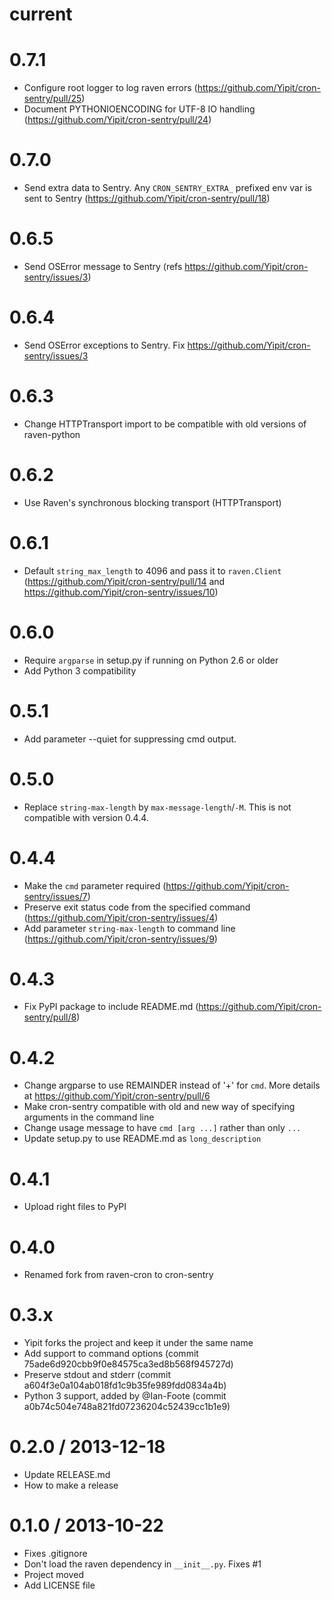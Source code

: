 current
=======

0.7.1
=====

* Configure root logger to log raven errors (https://github.com/Yipit/cron-sentry/pull/25)
* Document PYTHONIOENCODING for UTF-8 IO handling (https://github.com/Yipit/cron-sentry/pull/24)

0.7.0
=====

* Send extra data to Sentry. Any `CRON_SENTRY_EXTRA_` prefixed env var is sent to Sentry (https://github.com/Yipit/cron-sentry/pull/18)


0.6.5
=====

* Send OSError message to Sentry (refs https://github.com/Yipit/cron-sentry/issues/3)


0.6.4
=====

* Send OSError exceptions to Sentry. Fix https://github.com/Yipit/cron-sentry/issues/3


0.6.3
=====

* Change HTTPTransport import to be compatible with old versions of raven-python


0.6.2
=====

* Use Raven's synchronous blocking transport (HTTPTransport)


0.6.1
=====

* Default `string_max_length` to 4096 and pass it to `raven.Client` (https://github.com/Yipit/cron-sentry/pull/14 and https://github.com/Yipit/cron-sentry/issues/10)


0.6.0
=====

* Require `argparse` in setup.py if running on Python 2.6 or older
* Add Python 3 compatibility


0.5.1
=====

* Add parameter --quiet for suppressing cmd output.


0.5.0
=====

* Replace `string-max-length` by `max-message-length`/`-M`. This is not compatible with version 0.4.4.


0.4.4
======

* Make the `cmd` parameter required (https://github.com/Yipit/cron-sentry/issues/7)
* Preserve exit status code from the specified command (https://github.com/Yipit/cron-sentry/issues/4)
* Add parameter `string-max-length` to command line (https://github.com/Yipit/cron-sentry/issues/9)


0.4.3
=====

* Fix PyPI package to include README.md (https://github.com/Yipit/cron-sentry/pull/8)


0.4.2
=====

* Change argparse to use REMAINDER instead of '+' for `cmd`. More details at https://github.com/Yipit/cron-sentry/pull/6
* Make cron-sentry compatible with old and new way of specifying arguments in the command line
* Change usage message to have `cmd [arg ...]` rather than only `...`
* Update setup.py to use README.md as `long_description`


0.4.1
=====

* Upload right files to PyPI


0.4.0
=====

* Renamed fork from raven-cron to cron-sentry


0.3.x
=====
* Yipit forks the project and keep it under the same name
* Add support to command options (commit 75ade6d920cbb9f0e84575ca3ed8b568f945727d)
* Preserve stdout and stderr (commit a604f3e0a104ab018fd1c9b35fe989fdd0834a4b)
* Python 3 support, added by @Ian-Foote (commit a0b74c504e748a821fd07236204c52439cc1b1e9)


0.2.0 / 2013-12-18 
==================

 * Update RELEASE.md
 * How to make a release


0.1.0 / 2013-10-22 
==================

 * Fixes .gitignore
 * Don't load the raven dependency in `__init__.py`. Fixes #1
 * Project moved
 * Add LICENSE file


